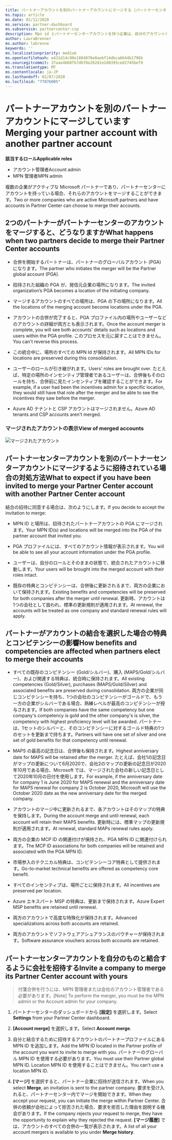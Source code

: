 ```yaml
---
title: パートナーアカウントを別のパートナーアカウントにマージする |パートナーセンター
ms.topic: article
ms.date: 02/12/2020
ms.service: partner-dashboard
ms.subservice: partnercenter-csp
description: Mpn id とパートナーセンターアカウントを持つ企業は、自分のアカウントをマージできます。
author: LauraBrenner
ms.author: labrenne
keywords: ''
ms.localizationpriority: medium
ms.openlocfilehash: e431d14c90e1884076e0aebf14dbca6644b1796b
ms.sourcegitcommit: 37aae4668fb7dbf0e262d1e2d0395ced2745bef9
ms.translationtype: MT
ms.contentlocale: ja-JP
ms.lasthandoff: 02/07/2020
ms.locfileid: "77076005"
---
```

# <a name="merging-your-partner-account-with-another-partner-account"></a><span data-ttu-id="1e8d6-103">パートナーアカウントを別のパートナーアカウントにマージしています</span><span class="sxs-lookup"><span data-stu-id="1e8d6-103">Merging your partner account with another partner account</span></span>

<span data-ttu-id="1e8d6-104">**該当するロール**</span><span class="sxs-lookup"><span data-stu-id="1e8d6-104">**Applicable roles**</span></span>

- <span data-ttu-id="1e8d6-105">アカウント管理者</span><span class="sxs-lookup"><span data-stu-id="1e8d6-105">Account admin</span></span>
- <span data-ttu-id="1e8d6-106">MPN 管理者</span><span class="sxs-lookup"><span data-stu-id="1e8d6-106">MPN admin</span></span>

<span data-ttu-id="1e8d6-107">複数の企業がアクティブな Microsoft パートナーであり、パートナーセンターにアカウントを持っている場合、それらのアカウントをマージすることができます。</span><span class="sxs-lookup"><span data-stu-id="1e8d6-107">Two or more companies who are active Microsoft partners and have accounts in Partner Center can choose to merge their accounts.</span></span> 

## <a name="what-happens-when-two-partners-decide-to-merge-their-partner-center-accounts"></a><span data-ttu-id="1e8d6-108">2つのパートナーがパートナーセンターのアカウントをマージすると、どうなりますか</span><span class="sxs-lookup"><span data-stu-id="1e8d6-108">What happens when two partners decide to merge their Partner Center accounts</span></span>

- <span data-ttu-id="1e8d6-109">合併を開始するパートナーは、パートナーのグローバルアカウント (PGA) になります。</span><span class="sxs-lookup"><span data-stu-id="1e8d6-109">The partner who initiates the merger will be the Partner global account (PGA).</span></span> 

- <span data-ttu-id="1e8d6-110">招待された組織の PGA が、発信元企業の場所になります。</span><span class="sxs-lookup"><span data-stu-id="1e8d6-110">The invited organization’s PGA becomes a location of the initiating company.</span></span>  

- <span data-ttu-id="1e8d6-111">マージするアカウントのすべての場所は、PGA の下の場所になります。</span><span class="sxs-lookup"><span data-stu-id="1e8d6-111">All the locations of the merging account become locations under the PGA.</span></span> 

- <span data-ttu-id="1e8d6-112">アカウントの合併が完了すると、PGA プロファイル内の場所やユーザーなどのアカウントの詳細が両方とも表示されます。</span><span class="sxs-lookup"><span data-stu-id="1e8d6-112">Once the account merger is complete, you will see both accounts' details such as locations and users within the PGA profile.</span></span> <span data-ttu-id="1e8d6-113">このプロセスを元に戻すことはできません。</span><span class="sxs-lookup"><span data-stu-id="1e8d6-113">You can't reverse this process.</span></span> 

- <span data-ttu-id="1e8d6-114">この統合中に、場所のすべての MPN Id が保持されます。</span><span class="sxs-lookup"><span data-stu-id="1e8d6-114">All MPN IDs for locations are preserved during this consolidation.</span></span> 

- <span data-ttu-id="1e8d6-115">ユーザーのロールが引き継がれます。</span><span class="sxs-lookup"><span data-stu-id="1e8d6-115">Users' roles are brought over.</span></span> <span data-ttu-id="1e8d6-116">たとえば、特定の場所のインセンティブ管理者であるユーザーは、合併後もそのロールを持ち、合併前に見たインセンティブを確認することができます。</span><span class="sxs-lookup"><span data-stu-id="1e8d6-116">For example, if a user had been the incentives admin for a specific location, they would still have that role after the merger and be able to see the incentives they saw before the merger.</span></span> 

- <span data-ttu-id="1e8d6-117">Azure AD テナントと CSP アカウントはマージされません。</span><span class="sxs-lookup"><span data-stu-id="1e8d6-117">Azure AD tenants and CSP accounts aren't merged.</span></span>

### <a name="view-of-merged-accounts"></a><span data-ttu-id="1e8d6-118">マージされたアカウントの表示</span><span class="sxs-lookup"><span data-stu-id="1e8d6-118">View of merged accounts</span></span>

![マージされたアカウント](images/accountmerge1.png)

## <a name="what-to-expect-if-you-have-been-invited-to-merge-your-partner-center-account-with-another-partner-center-account"></a><span data-ttu-id="1e8d6-120">パートナーセンターアカウントを別のパートナーセンターアカウントにマージするように招待されている場合の対処方法</span><span class="sxs-lookup"><span data-stu-id="1e8d6-120">What to expect if you have been invited to merge your Partner Center account with another Partner Center account</span></span>

<span data-ttu-id="1e8d6-121">結合の招待に同意する場合は、次のようにします。</span><span class="sxs-lookup"><span data-stu-id="1e8d6-121">If you decide to accept the invitation to merge:</span></span>

- <span data-ttu-id="1e8d6-122">MPN ID と場所は、招待されたパートナーアカウントの PGA にマージされます。</span><span class="sxs-lookup"><span data-stu-id="1e8d6-122">Your MPN ID(s) and locations will be merged into the PGA of the partner account that invited you.</span></span> 

- <span data-ttu-id="1e8d6-123">PGA プロファイルには、すべてのアカウント情報が表示されます。</span><span class="sxs-lookup"><span data-stu-id="1e8d6-123">You will be able to see all your account information under the PGA profile.</span></span>

- <span data-ttu-id="1e8d6-124">ユーザーは、自分のロールとそのままの状態で、統合されたアカウントに移動します。</span><span class="sxs-lookup"><span data-stu-id="1e8d6-124">Your users will be brought into the merged account with their roles intact.</span></span>

- <span data-ttu-id="1e8d6-125">既存の特典とコンピテンシーは、合併後に更新されるまで、両方の企業において保持されます。</span><span class="sxs-lookup"><span data-stu-id="1e8d6-125">Existing benefits and competencies will be preserved for both companies after the merger until renewal.</span></span> <span data-ttu-id="1e8d6-126">更新時、アカウントは1つの会社として扱われ、標準の更新規則が適用されます。</span><span class="sxs-lookup"><span data-stu-id="1e8d6-126">At renewal, the accounts will be treated as one company and standard renewal rules will apply.</span></span>  

## <a name="how-benefits-and-competencies-are-affected-when-partners-elect-to-merge-their-accounts"></a><span data-ttu-id="1e8d6-127">パートナーがアカウントの結合を選択した場合の特典とコンピテンシーの影響</span><span class="sxs-lookup"><span data-stu-id="1e8d6-127">How benefits and competencies are affected when partners elect to merge their accounts</span></span>

- <span data-ttu-id="1e8d6-128">すべての既存のコンピテンシー (Gold/シルバー)、購入 (MAPS/Gold/シルバー)、および関連する特典は、統合時に保持されます。</span><span class="sxs-lookup"><span data-stu-id="1e8d6-128">All existing competencies (Gold/Silver), purchases (MAPS/Gold/Silver) and associated benefits are preserved during consolidation.</span></span> <span data-ttu-id="1e8d6-129">両方の企業が同じコンピテンシーを持ち、1つの会社のコンピテンシーがゴールドで、もう一方の企業がシルバーである場合、熟練レベルが最高のコンピテンシーが授与されます。</span><span class="sxs-lookup"><span data-stu-id="1e8d6-129">If both companies have the same competency but one company's competency is gold and the other company's is silver, the competency with highest proficiency level will be awarded.</span></span> <span data-ttu-id="1e8d6-130">パートナーは、1セットのシルバーと、そのコンピテンシーに対するゴールド特典の1つのセットを更新まで持ちます。</span><span class="sxs-lookup"><span data-stu-id="1e8d6-130">Partners will have one set of silver and one set of gold benefits for that competency until renewal.</span></span>

- <span data-ttu-id="1e8d6-131">MAPS の最高の記念日は、合併後も保持されます。</span><span class="sxs-lookup"><span data-stu-id="1e8d6-131">Highest anniversary date for MAPS will be retained after the merger.</span></span> <span data-ttu-id="1e8d6-132">たとえば、会社1の記念日がマップの更新について6月2020で、会社2のマップの更新の記念日が2020年10月である場合、Microsoft では、マージされた会社の新しい記念日として2020年10月の日付を使用します。</span><span class="sxs-lookup"><span data-stu-id="1e8d6-132">For example, if the anniversary date for company 1 is June 2020 for MAPS renewal and the anniversary date for MAPS renewal for company 2 is October 2020, Microsoft will use the October 2020 date as the new anniversary date for the merged company.</span></span>

- <span data-ttu-id="1e8d6-133">アカウントのマージ中に更新されるまで、各アカウントはそのマップの特典を保持します。</span><span class="sxs-lookup"><span data-stu-id="1e8d6-133">During the account merge and until renewal, each account will retain their MAPS benefits.</span></span> <span data-ttu-id="1e8d6-134">更新時には、標準マップの更新規則が適用されます。</span><span class="sxs-lookup"><span data-stu-id="1e8d6-134">At renewal, standard MAPs renewal rules apply.</span></span>  

- <span data-ttu-id="1e8d6-135">両方の企業の MCP ID の関連付けが保持され、PGA MPN ID に関連付けられます。</span><span class="sxs-lookup"><span data-stu-id="1e8d6-135">The MCP ID associations for both companies will be retained and associated with the PGA MPN ID.</span></span>

- <span data-ttu-id="1e8d6-136">市場参入のテクニカル特典は、コンピテンシーコア特典として提供されます。</span><span class="sxs-lookup"><span data-stu-id="1e8d6-136">Go-to-market technical benefits are offered as competency core benefit.</span></span>  

- <span data-ttu-id="1e8d6-137">すべてのインセンティブは、場所ごとに保持されます。</span><span class="sxs-lookup"><span data-stu-id="1e8d6-137">All incentives are preserved per location.</span></span> 

- <span data-ttu-id="1e8d6-138">Azure エキスパート MSP の特典は、更新まで保持されます。</span><span class="sxs-lookup"><span data-stu-id="1e8d6-138">Azure Expert MSP benefits are retained until renewal.</span></span> 

- <span data-ttu-id="1e8d6-139">両方のアカウントで高度な特殊化が保持されます。</span><span class="sxs-lookup"><span data-stu-id="1e8d6-139">Advanced specializations across both accounts are retained.</span></span> 

- <span data-ttu-id="1e8d6-140">両方のアカウントでソフトウェアアシュアランスのバウチャーが保持されます。</span><span class="sxs-lookup"><span data-stu-id="1e8d6-140">Software assurance vouchers across both accounts are retained.</span></span>

## <a name="invite-a-company-to-merge-its-partner-center-account-with-yours"></a><span data-ttu-id="1e8d6-141">パートナーセンターアカウントを自分のものと結合するように会社を招待する</span><span class="sxs-lookup"><span data-stu-id="1e8d6-141">Invite a company to merge its Partner Center account with yours</span></span> 

><span data-ttu-id="1e8d6-142">付箋合併を行うには、MPN 管理者または会社のアカウント管理者である必要があります。</span><span class="sxs-lookup"><span data-stu-id="1e8d6-142">[Note] To perform the merger, you must be the MPN admin or the Account admin for your company.</span></span>

1. <span data-ttu-id="1e8d6-143">パートナーセンターのダッシュボードから **[設定]** を選択します。</span><span class="sxs-lookup"><span data-stu-id="1e8d6-143">Select **Settings** from your Partner Center dashboard.</span></span>

2. <span data-ttu-id="1e8d6-144">**[Account merge]** を選択します。</span><span class="sxs-lookup"><span data-stu-id="1e8d6-144">Select **Account merge**.</span></span>

3. <span data-ttu-id="1e8d6-145">自分と結合するために招待するアカウントのパートナープロファイルにある MPN ID を追加します。</span><span class="sxs-lookup"><span data-stu-id="1e8d6-145">Add the MPN ID located in the Partner profile of the account you want to invite to merge with you.</span></span> <span data-ttu-id="1e8d6-146">パートナーのグローバル MPN ID を使用する必要があります。</span><span class="sxs-lookup"><span data-stu-id="1e8d6-146">You must use their Partner global MPN ID.</span></span> <span data-ttu-id="1e8d6-147">Location MPN ID を使用することはできません。</span><span class="sxs-lookup"><span data-stu-id="1e8d6-147">You can't use a location MPN ID.</span></span>

4. <span data-ttu-id="1e8d6-148">**[マージ]** を選択すると、パートナー企業に招待が送信されます。</span><span class="sxs-lookup"><span data-stu-id="1e8d6-148">When you select **Merge**, an invitation is sent to the partner company.</span></span> <span data-ttu-id="1e8d6-149">要求を受け入れると、パートナーセンター内でマージを開始できます。</span><span class="sxs-lookup"><span data-stu-id="1e8d6-149">When they accept your request, you can initiate the merge within Partner Center.</span></span> <span data-ttu-id="1e8d6-150">合併の依頼が会社によって拒否された場合、要求を拒否した理由を説明する機会があります。</span><span class="sxs-lookup"><span data-stu-id="1e8d6-150">If the company rejects your request to merge, they have the opportunity to explain why they rejected the request.</span></span> <span data-ttu-id="1e8d6-151">**[マージ履歴]** では、アカウントのすべての合併の一覧が表示されます。</span><span class="sxs-lookup"><span data-stu-id="1e8d6-151">A list of all your account mergers is available to you under **Merge history**.</span></span>





